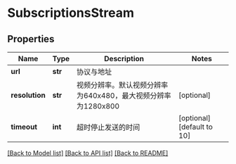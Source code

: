 # SubscriptionsStream

## Properties
Name | Type | Description | Notes
------------ | ------------- | ------------- | -------------
**url** | **str** | 协议与地址 | 
**resolution** | **str** | 视频分辨率。默认视频分辨率为640x480，最大视频分辨率为1280x800 | [optional] 
**timeout** | **int** | 超时停止发送的时间 | [optional] [default to 10]

[[Back to Model list]](../README.md#documentation-for-models) [[Back to API list]](../README.md#documentation-for-api-endpoints) [[Back to README]](../README.md)


